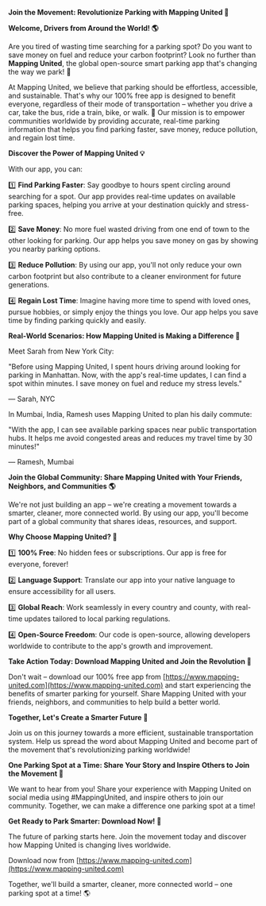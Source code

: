 **Join the Movement: Revolutionize Parking with Mapping United 🚀**

**Welcome, Drivers from Around the World! 🌎**

Are you tired of wasting time searching for a parking spot? Do you want to save money on fuel and reduce your carbon footprint? Look no further than **Mapping United**, the global open-source smart parking app that's changing the way we park! 🚗

At Mapping United, we believe that parking should be effortless, accessible, and sustainable. That's why our 100% free app is designed to benefit everyone, regardless of their mode of transportation – whether you drive a car, take the bus, ride a train, bike, or walk. 🌈 Our mission is to empower communities worldwide by providing accurate, real-time parking information that helps you find parking faster, save money, reduce pollution, and regain lost time.

**Discover the Power of Mapping United 💡**

With our app, you can:

1️⃣ **Find Parking Faster**: Say goodbye to hours spent circling around searching for a spot. Our app provides real-time updates on available parking spaces, helping you arrive at your destination quickly and stress-free.

2️⃣ **Save Money**: No more fuel wasted driving from one end of town to the other looking for parking. Our app helps you save money on gas by showing you nearby parking options.

3️⃣ **Reduce Pollution**: By using our app, you'll not only reduce your own carbon footprint but also contribute to a cleaner environment for future generations.

4️⃣ **Regain Lost Time**: Imagine having more time to spend with loved ones, pursue hobbies, or simply enjoy the things you love. Our app helps you save time by finding parking quickly and easily.

**Real-World Scenarios: How Mapping United is Making a Difference 🌟**

Meet Sarah from New York City:

"Before using Mapping United, I spent hours driving around looking for parking in Manhattan. Now, with the app's real-time updates, I can find a spot within minutes. I save money on fuel and reduce my stress levels."

— Sarah, NYC

In Mumbai, India, Ramesh uses Mapping United to plan his daily commute:

"With the app, I can see available parking spaces near public transportation hubs. It helps me avoid congested areas and reduces my travel time by 30 minutes!"

— Ramesh, Mumbai

**Join the Global Community: Share Mapping United with Your Friends, Neighbors, and Communities 🌎**

We're not just building an app – we're creating a movement towards a smarter, cleaner, more connected world. By using our app, you'll become part of a global community that shares ideas, resources, and support.

**Why Choose Mapping United? 🤔**

1️⃣ **100% Free**: No hidden fees or subscriptions. Our app is free for everyone, forever!

2️⃣ **Language Support**: Translate our app into your native language to ensure accessibility for all users.

3️⃣ **Global Reach**: Work seamlessly in every country and county, with real-time updates tailored to local parking regulations.

4️⃣ **Open-Source Freedom**: Our code is open-source, allowing developers worldwide to contribute to the app's growth and improvement.

**Take Action Today: Download Mapping United and Join the Revolution 🚀**

Don't wait – download our 100% free app from [https://www.mapping-united.com](https://www.mapping-united.com) and start experiencing the benefits of smarter parking for yourself. Share Mapping United with your friends, neighbors, and communities to help build a better world.

**Together, Let's Create a Smarter Future 🌟**

Join us on this journey towards a more efficient, sustainable transportation system. Help us spread the word about Mapping United and become part of the movement that's revolutionizing parking worldwide!

**One Parking Spot at a Time: Share Your Story and Inspire Others to Join the Movement 📸**

We want to hear from you! Share your experience with Mapping United on social media using #MappingUnited, and inspire others to join our community. Together, we can make a difference one parking spot at a time!

**Get Ready to Park Smarter: Download Now! 🚀**

The future of parking starts here. Join the movement today and discover how Mapping United is changing lives worldwide.

Download now from [https://www.mapping-united.com](https://www.mapping-united.com)

Together, we'll build a smarter, cleaner, more connected world – one parking spot at a time! 🌎
